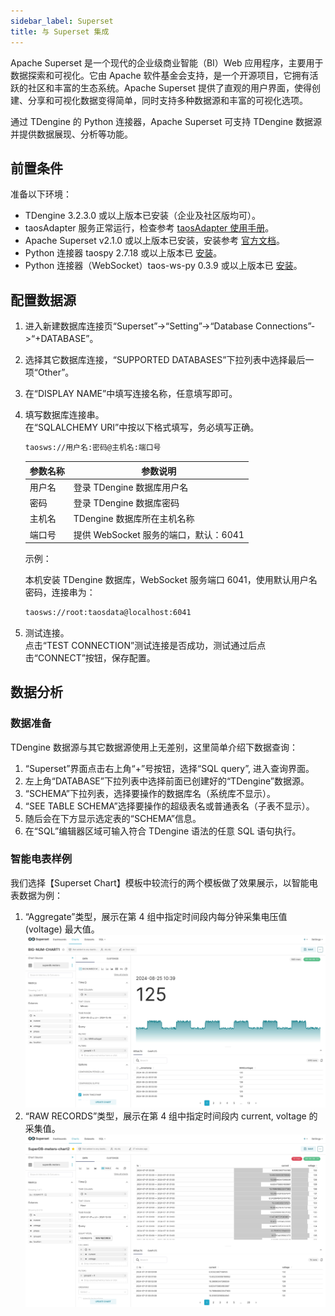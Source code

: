 ```yaml
---
sidebar_label: Superset
title: 与 Superset 集成
---
```

‌Apache Superset‌ 是一个现代的企业级商业智能（BI）Web 应用程序，主要用于数据探索和可视化。它由 Apache 软件基金会支持，是一个开源项目，它拥有活跃的社区和丰富的生态系统。Apache Superset 提供了直观的用户界面，使得创建、分享和可视化数据变得简单，同时支持多种数据源和丰富的可视化选项‌。

通过 TDengine 的 Python 连接器，‌Apache ‌Superset‌ 可支持 TDengine 数据源并提供数据展现、分析等功能。


## 前置条件 

准备以下环境：
- TDengine 3.2.3.0 或以上版本已安装（企业及社区版均可）。
- taosAdapter 服务正常运行，检查参考 [taosAdapter 使用手册](../../../reference/components/taosadapter)。
- Apache Superset v2.1.0 或以上版本已安装，安装参考 [官方文档](https://superset.apache.org/)。
- Python 连接器 taospy 2.7.18 或以上版本已 [安装](https://pypi.org/project/taospy/)。
- Python 连接器（WebSocket）taos-ws-py 0.3.9 或以上版本已 [安装](https://pypi.org/project/taos-ws-py/)。


## 配置数据源


1. 进入新建数据库连接页“Superset”->“Setting”->“Database Connections”->“+DATABASE”。

2. 选择其它数据库连接，“SUPPORTED DATABASES”下拉列表中选择最后一项“Other”。

3. 在“DISPLAY NAME”中填写连接名称，任意填写即可。   

4. 填写数据库连接串。  
    在“SQLALCHEMY URI”中按以下格式填写，务必填写正确。   

    ```bash
    taosws://用户名:密码@主机名:端口号
    ```

    | 参数名称 | <center>参数说明</center>          |
    |:------- |:--------------------------------  |
    | 用户名   | 登录 TDengine 数据库用户名           |  
    | 密码     | 登录 TDengine 数据库密码            |
    | 主机名   | TDengine 数据库所在主机名称          |
    | 端口号   | 提供 WebSocket 服务的端口，默认：6041 |  

    示例：

    本机安装 TDengine 数据库，WebSocket 服务端口 6041，使用默认用户名密码，连接串为：

    ```bash
    taosws://root:taosdata@localhost:6041
    ```

5. 测试连接。  
   点击“TEST CONNECTION”测试连接是否成功，测试通过后点击“CONNECT”按钮，保存配置。


## 数据分析


### 数据准备

TDengine 数据源与其它数据源使用上无差别，这里简单介绍下数据查询：

1. “Superset”界面点击右上角“+”号按钮，选择“SQL query”, 进入查询界面。 
2. 左上角“DATABASE”下拉列表中选择前面已创建好的“TDengine”数据源。
3. “SCHEMA”下拉列表，选择要操作的数据库名（系统库不显示）。
4. “SEE TABLE SCHEMA”选择要操作的超级表名或普通表名（子表不显示）。  
5. 随后会在下方显示选定表的“SCHEMA”信息。  
6. 在“SQL”编辑器区域可输入符合 TDengine 语法的任意 SQL 语句执行。

### 智能电表样例

我们选择【Superset Chart】模板中较流行的两个模板做了效果展示，以智能电表数据为例：  

1. “Aggregate”类型，展示在第 4 组中指定时间段内每分钟采集电压值 (voltage) 最大值。  
![superset-demo1](./superset-demo1.webp)
2. “RAW RECORDS”类型，展示在第 4 组中指定时间段内 current, voltage 的采集值。  
![superset-demo2](./superset-demo2.webp)  
